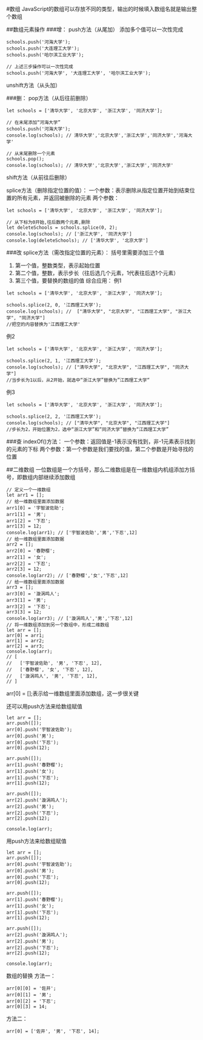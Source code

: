 #数组
JavaScript的数组可以存放不同的类型，输出的时候填入数组名就是输出整个数组

##数组元素操作
###增：
push方法（从尾加） 添加多个值可以一次性完成
```
schools.push('河海大学');
schools.push('大连理工大学');
schools.push('哈尔滨工业大学');

// 上述三步操作可以一次性完成
schools.push('河海大学', '大连理工大学', '哈尔滨工业大学');
```
unshift方法（从头加）

###删：
pop方法（从后往前删除）
```
let schools = ['清华大学', '北京大学', '浙江大学', '同济大学'];

// 在末尾添加“河海大学”
schools.push('河海大学');
console.log(schools); // 清华大学','北京大学','浙江大学','同济大学','河海大学'

// 从末尾删除一个元素
schools.pop();
console.log(schools); // 清华大学','北京大学','浙江大学','同济大学'
```
shift方法（从前往后删除）

splice方法（删除指定位置的值）：
一个参数：表示删除从指定位置开始到结束位置的所有元素，并返回被删除的元素
两个参数：
```
let schools = ['清华大学', '北京大学', '浙江大学', '同济大学'];

// 从下标为0开始,往后数两个元素,删除
let deleteSchools = schools.splice(0, 2);
console.log(schools); // ['浙江大学', '同济大学']
console.log(deleteSchools); // ['清华大学', '北京大学']
```

###改
splice方法（需改指定位置的元素）：
括号里需要添加三个值
1. 第一个值，整数类型，表示起始位置
2. 第二个值，整数，表示步长（往后选几个元素，1代表往后选1个元素）
3. 第三个值，要替换的数组的值
综合应用：
例1
```
let schools = ['清华大学', '北京大学', '浙江大学', '同济大学'];

schools.splice(2, 0, '江西理工大学');
console.log(schools); //  ["清华大学", "北京大学", "江西理工大学", "浙江大学", "同济大学"]
//把空的内容替换为'江西理工大学'
```
例2
```
let schools = ['清华大学', '北京大学', '浙江大学', '同济大学'];

schools.splice(2, 1, '江西理工大学');
console.log(schools); // ["清华大学", "北京大学", "江西理工大学", "同济大学"]
//当步长为1以后，从2开始，就选中“浙江大学”替换为”江西理工大学“
```
例3
```
let schools = ['清华大学', '北京大学', '浙江大学', '同济大学'];

schools.splice(2, 2, '江西理工大学');
console.log(schools); // ["清华大学", "北京大学", "江西理工大学"]
//步长为2，开始位置为2，选中“浙江大学”和“同济大学”替换为“江西理工大学”
```

###查
indexOf()方法：
一个参数：返回值是-1表示没有找到，非-1元素表示找到的元素的下标
两个参数：第一个参数是我们要找的值，第二个参数是开始寻找的位置



##二维数组
一位数组是一个方括号，那么二维数组是在一维数组内机组添加方括号，即数组内部继续添加数组
```
// 定义一个一维数组
let arr1 = [];
// 给一维数组里面添加数据
arr1[0] = '宇智波佐助';
arr1[1] = '男';
arr1[2] = '下忍';
arr1[3] = 12;
console.log(arr1); // ['宇智波佐助','男','下忍',12]
// 给一维数组里面添加数据
arr2 = [];
arr2[0] = '春野樱';
arr2[1] = '女';
arr2[2] = '下忍';
arr2[3] = 12;
console.log(arr2); // ['春野樱','女','下忍',12]
// 给一维数组里面添加数据
arr3 = [];
arr3[0] = '漩涡鸣人';
arr3[1] = '男';
arr3[2] = '下忍';
arr3[3] = 12;
console.log(arr3); // ['漩涡鸣人','男','下忍',12]
// 将一维数组添加到另一个数组中，形成二维数组
let arr = [];
arr[0] = arr1;
arr[1] = arr2;
arr[2] = arr3;
console.log(arr);
// [
//   ['宇智波佐助', '男', '下忍', 12],
//   ['春野樱', '女', '下忍', 12],
//   ['漩涡鸣人', '男', '下忍', 12],
// ]
```
arr[0] = [];表示给一维数组里面添加数组，这一步很关键

还可以用push方法来给数组赋值
```
let arr = [];
arr.push([]);
arr[0].push('宇智波佐助');
arr[0].push('男');
arr[0].push('下忍');
arr[0].push(12);

arr.push([]);
arr[1].push('春野樱');
arr[1].push('女');
arr[1].push('下忍');
arr[1].push(12);

arr.push([]);
arr[2].push('漩涡鸣人');
arr[2].push('男');
arr[2].push('下忍');
arr[2].push(12);

console.log(arr);
```
用push方法来给数组赋值
```
let arr = [];
arr.push([]);
arr[0].push('宇智波佐助');
arr[0].push('男');
arr[0].push('下忍');
arr[0].push(12);

arr.push([]);
arr[1].push('春野樱');
arr[1].push('女');
arr[1].push('下忍');
arr[1].push(12);

arr.push([]);
arr[2].push('漩涡鸣人');
arr[2].push('男');
arr[2].push('下忍');
arr[2].push(12);

console.log(arr);
```

数组的替换
方法一：
```
arr[0][0] = '佐井';
arr[0][1] = '男';
arr[0][2] = '下忍';
arr[0][3] = 14;
```
方法二：
```
arr[0] = ['佐井', '男', '下忍', 14];
```




























